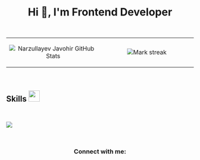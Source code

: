<h1 align="center">Hi 👋, I'm Frontend Developer</h1>
<br>
<table border="0" align="center">
<tr border="0">
<td width="50%" align="center">

  ![Narzullayev Javohir GitHub Stats](https://github-readme-stats.vercel.app/api?username=narzullayevdeveloper&show_icons=true&include_all_commits=true&theme=dark)

</td>
<td width="50%" align="center">
  <img  title="🔥 Get streak stats for your profile at git.io/streak-stats" alt="Mark streak" src="https://github-readme-streak-stats.herokuapp.com/?user=mark123jesper&theme=dark&hide_border=true" />
  </td>
</tr>
</table>
<br>
<h2>Skills <img src="https://media.giphy.com/media/iY8CRBdQXODJSCERIr/giphy.gif" width="30px">&nbsp;</h2> 
<br>
<p align="left">
  <a href="https://skillicons.dev">
    <img src="https://skillicons.dev/icons?i=html,css,sass,tailwind,js,ts,react,redux,nextjs,firebase&perline=14" />
  </a>
</p>
<br>
<div align="center">
<h3 align="center">Connect with me:</h3>
  
<p align="center">
    
</p>
</div>
